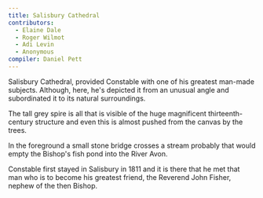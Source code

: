 ```yaml
---
title: Salisbury Cathedral
contributors:
  - Elaine Dale
  - Roger Wilmot
  - Adi Levin
  - Anonymous
compiler: Daniel Pett
---
```


Salisbury Cathedral, provided Constable with one of his greatest man-made subjects. Although, here, he's depicted it from an unusual angle and subordinated it to its natural surroundings.

The tall grey spire is all that is visible of the huge magnificent thirteenth-century structure and even this is almost pushed from the canvas by the trees.

In the foreground a small stone bridge crosses a stream probably that would empty the Bishop's fish pond into the River Avon.

Constable first stayed in Salisbury in 1811 and it is there that he met that man who is to become his greatest friend, the Reverend John Fisher, nephew of the then Bishop.
